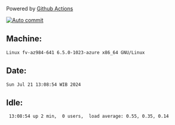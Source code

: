 Powered by [Github Actions](https://github.com/features/actions)

[![Auto commit](https://github.com/hiage/workstation/workflows/Auto%20commit/badge.svg)](https://github.com/hiage/workstation/actions?query=workflow%3A%22Auto+commit%22)

## Machine:
```
Linux fv-az984-641 6.5.0-1023-azure x86_64 GNU/Linux
```
## Date:
```
Sun Jul 21 13:08:54 WIB 2024
```
## Idle:
```
 13:08:54 up 2 min,  0 users,  load average: 0.55, 0.35, 0.14
```
